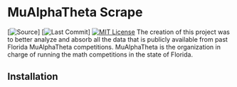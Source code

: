 # MuAlphaTheta Scrape
[![Source](https://img.shields.io/github/downloads/thewilliamc15/MAO_Scrape/total.svg)]
[![Last Commit](https://img.shields.io/github/last-commit/thewilliamc15/MAO_Scrape/master.svg)]
[![MIT License](https://img.shields.io/badge/license-MIT-blue.svg?style=flat)](http://choosealicense.com/licenses/mit/)
The creation of this project was to better analyze and absorb all the data that is publicly available from past Florida MuAlphaTheta competitions. MuAlphaTheta is the organization in charge of running the math competitions in the state of Florida.
## Installation
```python

```
